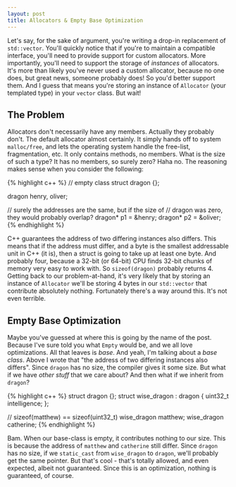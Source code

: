 ```yaml
---
layout: post
title: Allocators & Empty Base Optimization
---
```


Let's say, for the sake of argument, you're writing a drop-in replacement of `std::vector`. You'll quickly notice that if you're to maintain a compatible interface, you'll need to provide support for custom allocators. More importantly, you'll need to support the storage of *instances* of allocators. It's more than likely you've never used a custom allocator, because no one does, but great news, someone probably does! So you'd better support them. And I guess that means you're storing an instance of `Allocator` (your templated type) in your `vector` class. But wait!

## The Problem

Allocators don't necessarily have any members. Actually they probably don't. The default allocator almost certainly. It simply hands off to system `malloc/free`, and lets the operating system handle the free-list, fragmentation, etc. It only contains methods, no members. What is the size of such a type? It has no members, so surely zero? Haha no. The reasoning makes sense when you consider the following:

{% highlight c++ %}
// empty class
struct dragon {};

dragon henry, oliver;

// surely the addresses are the same, but if the size of
// dragon was zero, they would probably overlap?
dragon* p1 = &henry;
dragon* p2 = &oliver;
{% endhighlight %}

C++ guarantees the address of two differing instances also differs. This means that if the address must differ, and a byte is the smallest addressable unit in C++ (it is), then a struct is going to take up at least one byte. And probably four, because a 32-bit (or 64-bit) CPU finds 32-bit chunks of memory very easy to work with. So `sizeof(dragon)` probably returns 4. Getting back to our problem-at-hand, it's very likely that by storing an instance of `Allocator` we'll be storing 4 bytes in our `std::vector` that contribute absolutely nothing. Fortunately there's a way around this. It's not even terrible.

## Empty Base Optimization

Maybe you've guessed at where this is going by the name of the post. Because I've sure told you what `Empty` would be, and we all love optimizations. All that leaves is *base*. And yeah, I'm talking about a *base class*. Above I wrote that "the address of two differing instances also differs". Since `dragon` has no size, the compiler gives it some size. But what if we have *other stuff* that we care about? And then what if we inherit from `dragon`?

{% highlight c++ %}
struct dragon {};
struct wise_dragon : dragon { uint32_t intelligence; };

// sizeof(matthew) == sizeof(uint32_t)
wise_dragon matthew;
wise_dragon catherine;
{% endhighlight %}

Bam. When our base-class is empty, it contributes nothing to our size. This is because the address of `matthew` and `catherine` still differ. Since `dragon` has no size, if we `static_cast` from `wise_dragon` to `dragon`, we'll probably get the same pointer. But that's cool - that's totally allowed, and even expected, albeit not guaranteed. Since this is an optimization, nothing is guaranteed, of course. 

